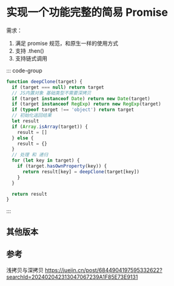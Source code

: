# 实现一个功能完整的简易 Promise

需求：

1. 满足 promise 规范，和原生一样的使用方式
2. 支持 .then()
3. 支持链式调用

::: code-group
```js [deepClone.js]
function deepClone(target) {  
  if (target === null) return target
  // JS内置对象 基础类型不需要深拷贝
  if (target instanceof Date) return new Date(target)
  if (target instanceof RegExp) return new RegExp(target)
  if (typeof target !== 'object') return target
  // 初始化返回结果
  let result 
  if (Array.isArray(target)) {
    result = []
  } else {
    result = {}
  }
  // 处理 和 递归
  for (let key in target) {
    if (target.hasOwnProperty(key)) {
      return result[key] = deepClone(target[key])
    }
  }

  return result
}
```
:::

## 其他版本

## 参考

浅拷贝与深拷贝 <https://juejin.cn/post/6844904197595332622?searchId=202402042313047067239A1F85E73E9131>